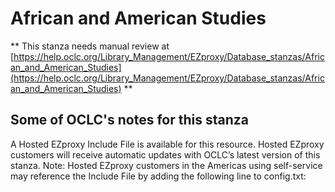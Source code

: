 # African and American Studies
** This stanza needs manual review at [https://help.oclc.org/Library_Management/EZproxy/Database_stanzas/African_and_American_Studies](https://help.oclc.org/Library_Management/EZproxy/Database_stanzas/African_and_American_Studies) **

## Some of OCLC's notes for this stanza

A Hosted EZproxy Include File is available for this resource. Hosted EZproxy customers will receive automatic updates with OCLC&rsquo;s latest version of this stanza. Note: Hosted EZproxy customers in the Americas using self-service may reference the Include File by adding the following line to config.txt:

&nbsp;

&nbsp;
